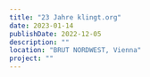 ```yaml
---
title: "23 Jahre klingt.org"
date: 2023-01-14
publishDate: 2022-12-05
description: ""
location: "BRUT NORDWEST, Vienna"
project: ""
---
```


